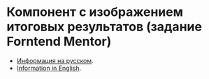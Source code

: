 # Компонент с изображением итоговых результатов (задание Forntend Mentor)
- [Информация на русском](https://github.com/gaifut/Frontendmentor-2-Results-summary-component/blob/main/README.ru.md).
- [Information in English](https://github.com/gaifut/Frontendmentor-2-Results-summary-component/blob/main/README.en.md).
